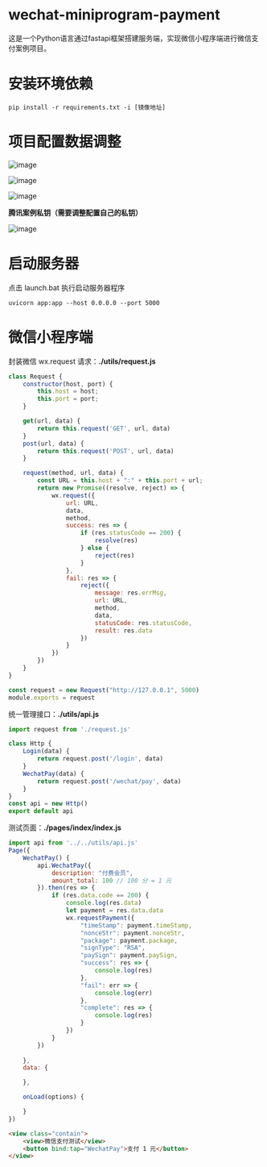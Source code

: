 # wechat-miniprogram-payment
这是一个Python语言通过fastapi框架搭建服务端，实现微信小程序端进行微信支付案例项目。

# 安装环境依赖

```
pip install -r requirements.txt -i [镜像地址]
```



# 项目配置数据调整

![image](https://github.com/user-attachments/assets/b82f87c5-2a43-4de6-8e94-39f7404cb82e)

![image](https://github.com/user-attachments/assets/b4557dba-5c95-4fa3-b55d-eaf76a36ade9)

![image](https://github.com/user-attachments/assets/a9ae4128-f06d-4aa5-b310-d96a37bcdf1e)

**腾讯案例私钥（需要调整配置自己的私钥）**

![image](https://github.com/user-attachments/assets/0d6a7b0a-835e-4192-a085-c03dcfef9129)



# 启动服务器

点击 launch.bat 执行启动服务器程序

```
uvicorn app:app --host 0.0.0.0 --port 5000
```





# 微信小程序端

封装微信 wx.request 请求：**./utils/request.js**

```js
class Request {
	constructor(host, port) {
		this.host = host;
		this.port = port;
	}

	get(url, data) {
		return this.request('GET', url, data)
	}
	post(url, data) {
		return this.request('POST', url, data)
	}

	request(method, url, data) {
		const URL = this.host + ":" + this.port + url;
		return new Promise((resolve, reject) => {
			wx.request({
				url: URL,
				data,
				method,
				success: res => {
					if (res.statusCode == 200) {
						resolve(res)
					} else {
						reject(res)
					}
				},
				fail: res => {
					reject({
						message: res.errMsg,
						url: URL,
						method,
						data,
						statusCode: res.statusCode,
						result: res.data
					})
				}
			})
		})
	}
}

const request = new Request("http://127.0.0.1", 5000)
module.exports = request
```

统一管理接口：**./utils/api.js**

```js
import request from './request.js'

class Http {
    Login(data) {
        return request.post('/login', data)
	}
	WechatPay(data) {
		return request.post('/wechat/pay', data)
	}
}
const api = new Http()
export default api
```

测试页面：**./pages/index/index.js**

```js
import api from '../../utils/api.js'
Page({
	WechatPay() {
		api.WechatPay({
			description: "付费会员",
			amount_total: 100 // 100 分 = 1 元
		}).then(res => {
			if (res.data.code == 200) {
				console.log(res.data)
				let payment = res.data.data
				wx.requestPayment({
					"timeStamp": payment.timeStamp,
					"nonceStr": payment.nonceStr,
					"package": payment.package,
					"signType": "RSA",
					"paySign": payment.paySign,
					"success": res => {
						console.log(res)
					},
					"fail": err => {
						console.log(err)
					},
					"complete": res => {
						console.log(res)
					}
				})
			}
		})
		
	},
	data: {

	},

	onLoad(options) {

	}
})
```

```html
<view class="contain">
	<view>微信支付测试</view>
	<button bind:tap="WechatPay">支付 1 元</button>
</view>
```

